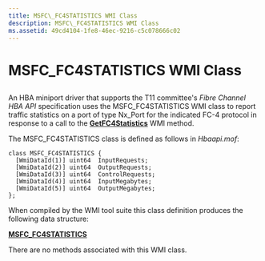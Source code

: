 ```yaml
---
title: MSFC\_FC4STATISTICS WMI Class
description: MSFC\_FC4STATISTICS WMI Class
ms.assetid: 49cd4104-1fe8-46ec-9216-c5c078666c02
---
```


# MSFC\_FC4STATISTICS WMI Class


## <span id="ddk_msfc_fc4statistics_wmi_class_kr"></span><span id="DDK_MSFC_FC4STATISTICS_WMI_CLASS_KR"></span>


An HBA miniport driver that supports the T11 committee's *Fibre Channel HBA API* specification uses the MSFC\_FC4STATISTICS WMI class to report traffic statistics on a port of type Nx\_Port for the indicated FC-4 protocol in response to a call to the [**GetFC4Statistics**](getfc4statistics.md) WMI method.

The MSFC\_FC4STATISTICS class is defined as follows in *Hbaapi.mof*:

```
class MSFC_FC4STATISTICS {
  [WmiDataId(1)] uint64  InputRequests;
  [WmiDataId(2)] uint64  OutputRequests;
  [WmiDataId(3)] uint64  ControlRequests;
  [WmiDataId(4)] uint64  InputMegabytes;
  [WmiDataId(5)] uint64  OutputMegabytes;
};
```

When compiled by the WMI tool suite this class definition produces the following data structure:

[**MSFC\_FC4STATISTICS**](https://msdn.microsoft.com/library/windows/hardware/ff562492)

There are no methods associated with this WMI class.

 

 





